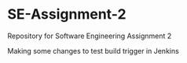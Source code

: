 # SE-Assignment-2
Repository for Software Engineering Assignment 2

Making some changes to test build trigger in Jenkins
